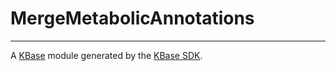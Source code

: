 
# MergeMetabolicAnnotations
---

A [KBase](https://kbase.us) module generated by the [KBase SDK](https://github.com/kbase/kb_sdk).


